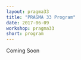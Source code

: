 ```yaml
---
layout: pragma33
title: "PRAGMA 33 Program"
date: 2017-06-09
workshop: pragma33
short: program
---
```


<p>
Coming Soon
</p>

